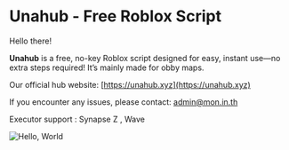 # Unahub - Free Roblox Script

Hello there!

**Unahub** is a free, no-key Roblox script designed for easy, instant use—no extra steps required! It’s mainly made for obby maps.

Our official hub website: [https://unahub.xyz](https://unahub.xyz)

If you encounter any issues, please contact: admin@mon.in.th

Executor support : Synapse Z , Wave 

![Hello, World](https://github.com/user-attachments/assets/c0db1dac-842b-4c99-9982-c900bc80468e)
